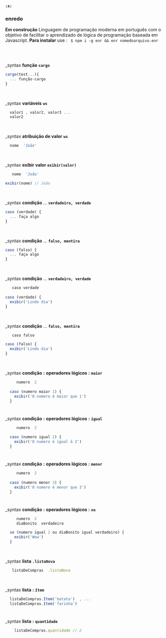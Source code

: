 #### `:x:` 
### enredo 

**Em construção**  Linguagem de programação moderna em português com o objetivo de facilitar o aprendizado de lógica de programação baseada em Javascript. **Para instalar** use : ` $ npm i -g enr && enr nomedoarquivo.enr`

<br>
<br>

_syntax **função** **`cargo`**  
```javascript
cargo(test...){
  ... função-cargo  
}
```

<br>

_syntax **variáveis** **`ws`**  
```javascript
  valor1 , valor2, valor3 ... 
  valor2
```

<br>

_syntax **atribuição de valor** **`ws`**  
```javascript
  nome  'João'
```

<br>

_syntax **exibir valor** **`exibir(valor)`**   
```javascript
   nome  'João'

exibir(nome) // João
```

<br>

_syntax **condição** ...  **`verdadeiro, verdade`** 
```javascript
caso (verdade) {
  ... faça algo
}
```

<br>

_syntax **condição** ...  **`falso, mentira`**
```javascript
caso (falso) {
  ... faça algo
}
```

<br>

_syntax **condição** ... **`verdadeiro, verdade`** 

```javascript
   caso verdade
   
caso (verdade) {
  exibir('Lindo dia')
}
```

<br>

_syntax **condição** ...  **`falso, mentira`**

```javascript
   caso falso

caso (falso) {
  exibir('Lindo dia')
}
```

<br>

_syntax **condição** **:** **operadores lógicos** **:** **`maior`**

```javascript
     numero  2
  
  caso (numero maior 1) {
    exibir('O numero é maior que 1')
  }

```
#

_syntax **condição** **:** **operadores lógicos** **:** **`igual`**

```javascript
     numero  2
  
  caso (numero igual 2) {
    exibir('O numero é igual á 2')
  }
```

#

_syntax **condição** **:** **operadores lógicos** **:** **`menor`**

```javascript
     numero  2
  
  caso (numero menor 3) {
    exibir('O numero é menor que 3')
  }
  ```
#

_syntax **condição** **:** **operadores lógicos** **:** **`ou`**

```javascript
     numero  2
     diaBonito  verdadeiro

  se (numero igual 2 ou diaBonito igual verdadeiro) {
    exibir('Wow')
  }
  ```

<br>

_syntax **lista** **`.listaNova`**  
```javascript
   listaDeCompras  .listaNova
```

<br>

_syntax **lista** **:** **`Item`**

  ```javascript
    listaDeCompras.Item('batata')  , ...
    listaDeCompras.Item('farinha')
  ```

#

_syntax **lista** **:** **`quantidade`**

```javascript
    listaDeCompras.quantidade // 2
  ```
